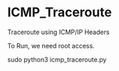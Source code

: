 # ICMP_Traceroute
Traceroute using ICMP/IP Headers

To Run, we need root access.

sudo python3 icmp_traceroute.py

